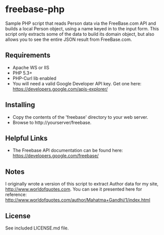 freebase-php
============

Sample PHP script that reads Person data via the FreeBase.com API and builds a local Person object, using a name
keyed in to the input form. This script only extracts some of the data to build its domain object, but also allows you to see the entire JSON result from FreeBase.com.

Requirements
------------
* Apache WS or IIS
* PHP 5.3+
* PHP-Curl lib enabled
* You will need a valid Google Developer API key. Get one here: https://developers.google.com/apis-explorer/

Installing
------------
* Copy the contents of the 'freebase' directory to your web server.
* Browse to http://yourserver/freebase.

Helpful Links
------------
* The Freebase API documentation can be found here: https://developers.google.com/freebase/

Notes
------------
I originally wrote a version of this script to extract Author data for my site, http://www.worldofquotes.com. You can see it presented here for reference: http://www.worldofquotes.com/author/Mahatma+Gandhi/1/index.html

License
------------
See included LICENSE.md file.